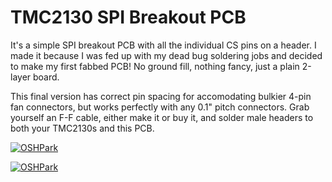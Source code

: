 # TMC2130 SPI Breakout PCB

It's a simple SPI breakout PCB with all the individual CS pins on a header. I made it because I was fed up with my dead bug soldering jobs and decided to make my first fabbed PCB! No ground fill, nothing fancy, just a plain 2-layer board.

This final version has correct pin spacing for accomodating bulkier 4-pin fan connectors, but works perfectly with any 0.1" pitch connectors. Grab yourself an F-F cable, either make it or buy it, and solder male headers to both your TMC2130s and this PCB.

[![OSHPark](https://oshpark.com/assets/badge-5b7ec47045b78aef6eb9d83b3bac6b1920de805e9a0c227658eac6e19a045b9c.png)](https://oshpark.com/shared_projects/pDBLKhOS)

[![OSHPark](https://lh3.googleusercontent.com/u3w_h87d1yiQgNW9cNYwyCiYho4p_LzdZe0HnBf7tbQD_OxECnMShzNxh2_bliCYcA-t3r0zlTX7DMmJjZLe6NEihpOkXrzM6-Tg3iv7WAEGbe_PT5gSRL7YsP3GL24udGdQJBHSBap70WPT26W8LYQ1Zigk6RJ6QTDQWFQo9ThfkQh6rE3rOLBGILSxJRa_N-wlpumTvocuYMtDGAm7z3h_lKL-FyWzsFnKqGsXmlihUxYz-5HsPVkSXgEJgeoCfMZ1lk2Eq-XZ07RymnoGpymFXxKu7YxpfTDOCdoQ556Rk_jlYHfBrCvE28VB0WozWfMrbCYdV-3ke5ZrAL4rBgRndsW4u6wNCle_OnYuL5_4Yq5_Boosk65bK3CqubUbjXKzlFOe36FG5PSXvt7UyzuNC_3Zld9E-wHz-JEI50TVPrSb4kSHJiaqj1QjLEX19het7PzcCBJXOwzRcismn3W9QjDzdS5DKZRtRbPXGnUQkuqbrEXCOWcYpEa5rdwJgwrzRlW1mLFGInEmx9RzBB8E08nW8CWSWRdQ4NdVxK1xcWFn6Iscq7kdRogjmP7HfLSN4WMv37J0nnOpHo0Nx5jDslPEFd0mCe7P01g=w2317-h1303-no)](https://hackaday.io/project/56104-reprap-ified-makerbot-replicator-5th-gen)

